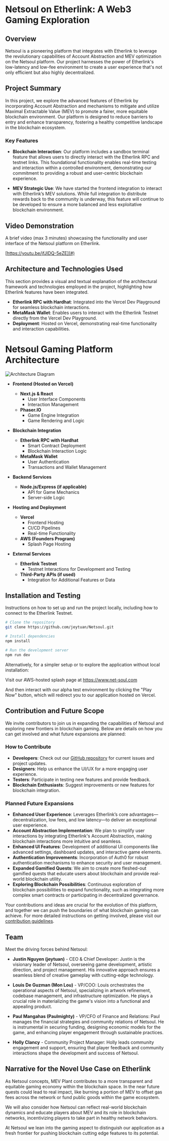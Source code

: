 # Netsoul on Etherlink: A Web3 Gaming Exploration

## Overview

Netsoul is a pioneering platform that integrates with Etherlink to leverage the revolutionary capabilities of Account Abstraction and MEV optimization on the Netsoul platform. Our project harnesses the power of Etherlink's low-latency and low-fee environment to create a user experience that's not only efficient but also highly decentralized.

## Project Summary

In this project, we explore the advanced features of Etherlink by incorporating Account Abstraction and mechanisms to mitigate and utilize Maximal Extractable Value (MEV) to promote a fairer, more equitable blockchain environment. Our platform is designed to reduce barriers to entry and enhance transparency, fostering a healthy competitive landscape in the blockchain ecosystem.

### Key Features
- **Blockchain Interaction**: Our platform includes a sandbox terminal feature that allows users to directly interact with the Etherlink RPC and testnet links. This foundational functionality enables real-time testing and interaction within a controlled environment, demonstrating our commitment to providing a robust and user-centric blockchain experience.

- **MEV Strategic Use**: We have started the frontend integration to interact with Etherlink’s MEV solutions. While full integration to distribute rewards back to the community is underway, this feature will continue to be developed to ensure a more balanced and less exploitative blockchain environment.

## Video Demonstration

A brief video (max 3 minutes) showcasing the functionality and user interface of the Netsoul platform on Etherlink.

[https://youtu.be/jfJIDQ-5eZE](#)

## Architecture and Technologies Used

This section provides a visual and textual explanation of the architectural framework and technologies employed in the project, highlighting how Etherlink features have been integrated.

- **Etherlink RPC with Hardhat**: Integrated into the Vercel Dev Playground for seamless blockchain interactions.
- **MetaMask Wallet**: Enables users to interact with the Etherlink Testnet directly from the Vercel Dev Playground.
- **Deployment**: Hosted on Vercel, demonstrating real-time functionality and interaction capabilities.


# Netsoul Gaming Platform Architecture
![Architecture Diagram](#)  <!-- Add your diagram image link here -->
- **Frontend (Hosted on Vercel)**
  - **Next.js & React**
    - User Interface Components
    - Interaction Management
  - **Phaser.IO**
    - Game Engine Integration
    - Game Rendering and Logic

- **Blockchain Integration**
  - **Etherlink RPC with Hardhat**
    - Smart Contract Deployment
    - Blockchain Interaction Logic
  - **MetaMask Wallet**
    - User Authentication
    - Transactions and Wallet Management

- **Backend Services**
  - **Node.js/Express (if applicable)**
    - API for Game Mechanics
    - Server-side Logic

- **Hosting and Deployment**
  - **Vercel**
    - Frontend Hosting
    - CI/CD Pipelines
    - Real-time Functionality
  - **AWS (Founders Program)**
    - Splash Page Hosting

- **External Services**
  - **Etherlink Testnet**
    - Testnet Interactions for Development and Testing
  - **Third-Party APIs (if used)**
    - Integration for Additional Features or Data




## Installation and Testing

Instructions on how to set up and run the project locally, including how to connect to the Etherlink Testnet.


```bash
# Clone the repository
git clone https://github.com/jeytuan/Netsoul.git

# Install dependencies
npm install

# Run the development server
npm run dev
```

Alternatively, for a simpler setup or to explore the application without local installation:

Visit our AWS-hosted splash page at https://www.net-soul.com

And then interact with our alpha test environment by clicking the "Play Now" button, which will redirect you to our application hosted on Vercel.


## Contribution and Future Scope

We invite contributors to join us in expanding the capabilities of Netsoul and exploring new frontiers in blockchain gaming. Below are details on how you can get involved and what future expansions are planned:

### How to Contribute

- **Developers**: Check out our [GitHub repository](https://github.com/jeytuan/Netsoul) for current issues and project updates.
- **Designers**: Help us enhance the UI/UX for a more engaging user experience.
- **Testers**: Participate in testing new features and provide feedback.
- **Blockchain Enthusiasts**: Suggest improvements or new features for blockchain integration.

### Planned Future Expansions
- **Enhanced User Experience**: Leverages Etherlink’s core advantages—decentralization, low fees, and low latency—to deliver an exceptional user experience.
- **Account Abstraction Implementation**: We plan to simplify user interactions by integrating Etherlink's Account Abstraction, making blockchain interactions more intuitive and seamless.
- **Enhanced UI Features**: Development of additional UI components like advanced settings, dashboard updates, and interactive game elements.
- **Authentication Improvements**: Incorporation of Auth0 for robust authentication mechanisms to enhance security and user management.
- **Expanded Gamified Quests**: We aim to create more fleshed-out gamified quests that educate users about blockchain and provide real-world blockchain utility.
- **Exploring Blockchain Possibilities**: Continuous exploration of blockchain possibilities to expand functionality, such as integrating more complex smart contracts or participating in decentralized governance.

Your contributions and ideas are crucial for the evolution of this platform, and together we can push the boundaries of what blockchain gaming can achieve. For more detailed instructions on getting involved, please visit our [contribution guidelines](https://github.com/jeytuan/Netsoul/CONTRIBUTING.md).



## Team

Meet the driving forces behind Netsoul:

- **Justin Nguyen (jeytuan)** - CEO & Chief Developer: Justin is the visionary leader of Netsoul, overseeing game development, artistic direction, and project management. His innovative approach ensures a seamless blend of creative gameplay with cutting-edge technology.

- **Louis De Guzman (Mon Lou)** - VP/COO: Louis orchestrates the operational aspects of Netsoul, specializing in artwork refinement, codebase management, and infrastructure optimization. He plays a crucial role in materializing the game's vision into a functional and appealing product.

- **Paul Mangahas (Paulmighty)** - VP/CFO of Finance and Relations: Paul manages the financial strategies and community relations of Netsoul. He is instrumental in securing funding, designing economic models for the game, and enhancing player engagement through sustainable practices.

- **Holly Clancy** - Community Project Manager: Holly leads community engagement and support, ensuring that player feedback and community interactions shape the development and success of Netsoul.




## Narrative for the Novel Use Case on Etherlink
As Netsoul concepts, MEV Plant contributes to a more transparent and equitable gaming economy within the blockchain space. In the near future quests could lead to real impact, like burning a portion of MEV to offset gas fees across the network or fund public goods within the game ecosystem.

We will also consider how Netsoul can reflect real-world blockchain dynamics and educate players about MEV and its role in blockchain networks, incentivizing players to take part in healthy network behaviors.

At Netsoul we lean into the gaming aspect to distinguish our application as a fresh frontier for pushing blockchain cutting edge features to its potential.
